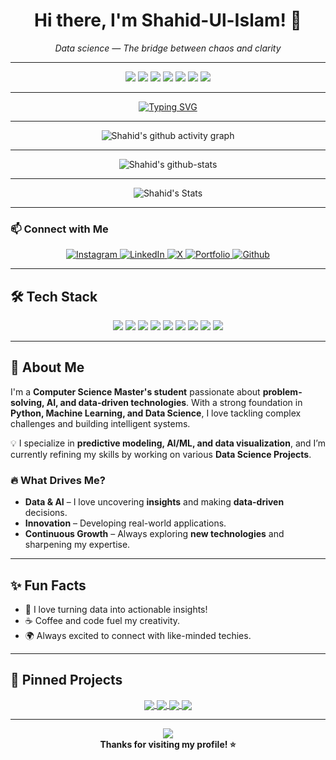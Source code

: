 <h1 align="center">Hi there, I'm Shahid-Ul-Islam! 👋</h1>

<p align="center"><i>Data science — The bridge between chaos and clarity</i></p>

---

<p align="center">
  <img src="https://img.shields.io/badge/Python-3677A9?style=for-the-badge&logo=python&logoColor=white"/>
  <img src="https://img.shields.io/badge/Machine%20Learning-FF6F00?style=for-the-badge&logo=scikit-learn&logoColor=white"/>
  <img src="https://img.shields.io/badge/Data%20Science-1A237E?style=for-the-badge"/>
  <img src="https://img.shields.io/badge/TensorFlow-FF6F00?style=for-the-badge&logo=TensorFlow&logoColor=white"/>
  <img src="https://img.shields.io/badge/Pandas-150458?style=for-the-badge&logo=Pandas&logoColor=white"/>
  <img src="https://img.shields.io/badge/Matplotlib-11557C?style=for-the-badge&logo=matplotlib&logoColor=white"/>
  <img src="https://img.shields.io/badge/SQL-4479A1?style=for-the-badge&logo=postgresql&logoColor=white"/>
</p>

---
<p align="center">
  <a href="https://github.com/Khanz9664"><img src="https://readme-typing-svg.herokuapp.com?size=24&center=true&vCenter=true&width=500&lines=Passionate+CS+Student;AI+and+ML+Enthusiast;Exploring+Data+Science" alt="Typing SVG" /></a>
</p>

---

<p align="center">
  <img src="https://github-readme-activity-graph.vercel.app/graph?username=Khanz9664&theme=github-compact" alt="Shahid's github activity graph" />
</p>

---

<p align="center">
  <img src="https://stats.dooboo.io/api/github-stats-advanced?login=Khanz9664" alt="Shahid's github-stats" />
</p>

---

<p align="center">
  <img src="https://github-readme-stats.vercel.app/api?username=khanz9664&theme=vue-dark&show_icons=true&hide_border=true&count_private=true" alt="Shahid's Stats" />
</p>

---

### 📫 Connect with Me

<p align="center">
  <a href="https://instagram.com/shaddy9664">
    <img src="https://img.shields.io/badge/Instagram-%23E4405F.svg?logo=Instagram&logoColor=white" alt="Instagram"/>
  </a>
  <a href="https://linkedin.com/in/shahid-ul-islam-13650998">
    <img src="https://img.shields.io/badge/LinkedIn-%230077B5.svg?logo=linkedin&logoColor=white" alt="LinkedIn"/>
  </a>
  <a href="https://x.com/Shaddy9664">
    <img src="https://img.shields.io/badge/X-black.svg?logo=X&logoColor=white" alt="X"/>
  </a>
  <a href="https://khanz9664.github.io/portfolio/">
    <img src="https://img.shields.io/badge/Portfolio-green" alt="Portfolio"/>
  </a>
  <a href="https://github.com/Khanz9664">
    <img src="https://img.shields.io/badge/Github-red" alt="Github"/>
  </a>
</p>

---

## 🛠️ Tech Stack

<p align="center">
  <img src="https://img.shields.io/badge/Python-3776AB?style=for-the-badge&logo=python&logoColor=white"/>
  <img src="https://img.shields.io/badge/Numpy-013243?style=for-the-badge&logo=numpy&logoColor=white"/>
  <img src="https://img.shields.io/badge/Pandas-150458?style=for-the-badge&logo=pandas&logoColor=white"/>
  <img src="https://img.shields.io/badge/TensorFlow-FF6F00?style=for-the-badge&logo=tensorflow&logoColor=white"/>
  <img src="https://img.shields.io/badge/Scikit%20Learn-F7931E?style=for-the-badge&logo=scikit-learn&logoColor=white"/>
  <img src="https://img.shields.io/badge/Matplotlib-11557C?style=for-the-badge&logo=matplotlib&logoColor=white"/>
  <img src="https://img.shields.io/badge/SQL-4479A1?style=for-the-badge&logo=postgresql&logoColor=white"/>
  <img src="https://img.shields.io/badge/Markdown-000000?style=for-the-badge&logo=markdown&logoColor=white"/>
  <img src="https://img.shields.io/badge/Ubuntu-E95420?style=for-the-badge&logo=ubuntu&logoColor=white"/>
</p>

---

## 🚀 About Me

I'm a **Computer Science Master's student** passionate about **problem-solving, AI, and data-driven technologies**. With a strong foundation in **Python, Machine Learning, and Data Science**, I love tackling complex challenges and building intelligent systems.

💡 I specialize in **predictive modeling, AI/ML, and data visualization**, and I’m currently refining my skills by working on various **Data Science Projects**.

### 🔥 What Drives Me?
- **Data & AI** – I love uncovering **insights** and making **data-driven** decisions.
- **Innovation** – Developing real-world applications.
- **Continuous Growth** – Always exploring **new technologies** and sharpening my expertise.

---
## ✨ Fun Facts
- 🧩 I love turning data into actionable insights!
- ☕ Coffee and code fuel my creativity.
- 🌍 Always excited to connect with like-minded techies.

---

## 📌 Pinned Projects

<p align="center">
  <a href="https://github.com/Khanz9664/Breast-Cancer-Prediction">
    <img align="center" src="[https://github-readme-stats.vercel.app/api/pin/?username=Khanz9664&repo=Random-Forest-Classifier&theme=radical](https://camo.githubusercontent.com/310001bf13226059f55e1604e9bab88f7e69f73242c0214f67f659af22943e48/68747470733a2f2f6865616c74686974616e616c79746963732e636f6d2f696d616765732f736974652f61727469636c655f686561646572732f5f6e6f726d616c2f5468696e6b73746f636b50686f746f732d3439353935313931322e6a7067)" />
  </a>
  <a href="https://github.com/Khanz9664/Comprehensive-Data-Analysis-Visualization-of-Apple-Product-Sales">
    <img align="center" src="https://tridenstechnology.com/wp-content/uploads/apple-sales-statistics.webp" />
  </a>
  <a href="https://github.com/Khanz9664/Titanic-Survival-Prediction-using-Decision-Trees">
    <img align="center" src="https://media.licdn.com/dms/image/v2/C5112AQFoudi-QicfuQ/article-cover_image-shrink_600_2000/article-cover_image-shrink_600_2000/0/1547395172108?e=2147483647&v=beta&t=Oq_l4cVHjXEMBb2b19p9xSJ5EAIHMhJ8R3C3ieOMNcA" />
  </a>
  <a href="https://github.com/Khanz9664/Medicine-Review-Categorization">
    <img align="center" src="https://encrypted-tbn0.gstatic.com/images?q=tbn:ANd9GcSkMQuF7Ql5vM8TiTQW8GBt0oTSJkQV0Q2kQxZsaTywrcEf3Rd1RRUfFapR_fYKkTWbOz8&usqp=CAU" />
  </a>
</p>

---

<p align="center">
  <img src="https://capsule-render.vercel.app/api?type=waving&color=gradient&height=120&section=footer"/>
  <br>
  <b>Thanks for visiting my profile! ⭐️</b>
</p>
